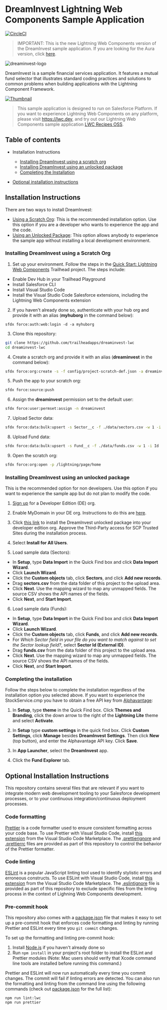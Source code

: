 # DreamInvest Lightning Web Components Sample Application

[![CircleCI](https://circleci.com/gh/trailheadapps/dreaminvest-lwc.svg?style=svg)](https://circleci.com/gh/trailheadapps/dreaminvest-lwc)

> IMPORTANT: This is the new Lightning Web Components version of the DreamInvest sample application. If you are looking for the Aura version, click [here](https://github.com/trailheadapps/dreaminvest).

![dreaminvest-logo](dreaminvest-logo.png)

DreamInvest is a sample financial services application. It features a mutual fund selector that illustrates standard coding practices and solutions to common problems when building applications with the Lightning Component Framework.

[![Thumbnail](http://img.youtube.com/vi/0gIT8la-GRM/0.jpg)](https://www.youtube.com/watch?v=0gIT8la-GRM)

> This sample application is designed to run on Salesforce Platform. If you want to experience Lightning Web Components on any platform, please visit https://lwc.dev, and try out our Lightning Web Components sample application [LWC Recipes OSS](https://github.com/trailheadapps/lwc-recipes-oss).

## Table of contents

-   Installation Instructions

    -   [Installing DreamInvest using a scratch org](#installing-dreaminvest-using-a-scratch-org)
    -   [Installing DreamInvest using an unlocked package](#installing-dreaminvest-using-an-unlocked-package)
    -   [Completing the Installation](#completing-the-installation)

-   [Optional installation instructions](#optional-installation-instructions)

## Installation Instructions

There are two ways to install DreamInvest:

-   [Using a Scratch Org](#installing-dreaminvest-using-a-scratch-org): This is the recommended installation option. Use this option if you are a developer who wants to experience the app and the code.
-   [Using an Unlocked Package](#installing-dreaminvest-using-an-unlocked-package): This option allows anybody to experience the sample app without installing a local development environment.

### Installing DreamInvest using a Scratch Org

1. Set up your environment. Follow the steps in the [Quick Start: Lightning Web Components](https://trailhead.salesforce.com/content/learn/projects/quick-start-lightning-web-components/) Trailhead project. The steps include:

-   Enable Dev Hub in your Trailhead Playground
-   Install Salesforce CLI
-   Install Visual Studio Code
-   Install the Visual Studio Code Salesforce extensions, including the Lightning Web Components extension

2. If you haven't already done so, authenticate with your hub org and provide it with an alias (**myhuborg** in the command below):

```
sfdx force:auth:web:login -d -a myhuborg
```

3. Clone this repository:

```zsh
git clone https://github.com/trailheadapps/dreaminvest-lwc
cd dreaminvest-lwc
```

4. Create a scratch org and provide it with an alias (**dreaminvest** in the command below):

```zsh
sfdx force:org:create -s -f config/project-scratch-def.json -a dreaminvest
```

5. Push the app to your scratch org:

```zsh
sfdx force:source:push
```

6. Assign the **dreaminvest** permission set to the default user:

```zsh
sfdx force:user:permset:assign -n dreaminvest
```

7. Upload Sector data:

```zsh
sfdx force:data:bulk:upsert -s Sector__c -f ./data/sectors.csv -w 1 -i Sector_Id__c
```

8. Upload Fund data:

```zsh
sfdx force:data:bulk:upsert -s Fund__c -f ./data/funds.csv -w 1 -i Id
```

9. Open the scratch org:

```zsh
sfdx force:org:open -p /lightning/page/home
```

### Installing DreamInvest using an unlocked package

This is the recommended option for non developers. Use this option if you want to experience the sample app but do not plan to modify the code.

1. [Sign up](https://developer.salesforce.com/signup) for a Developer Edition (DE) org.

2. Enable MyDomain in your DE org. Instructions to do this are [here](https://trailhead.salesforce.com/modules/identity_login/units/identity_login_my_domain).

3. Click [this link](https://login.salesforce.com/packaging/installPackage.apexp?p0=04tB0000000AjVVIA0) to install the DreamInvest unlocked package into your developer edition org. Approve the Third-Party access for SCP Trusted Sites during the installation process.

4. Select **Install for All Users**.

5. Load sample data (Sectors):

-   In **Setup**, type **Data Import** in the Quick Find box and click **Data Import Wizard**.
-   Click **Launch Wizard**.
-   Click the **Custom objects** tab, click **Sectors**, and click **Add new records**.
-   Drag **sectors.csv** from the data folder of this project to the upload area.
-   Click **Next**. Use the mapping wizard to map any unmapped fields. The source CSV shows the API names of the fields.
-   Click **Next**, and **Start Import**.

6. Load sample data (Funds):

-   In **Setup**, type **Data Import** in the Quick Find box and click **Data Import Wizard**.
-   Click **Launch Wizard**.
-   Click the **Custom objects** tab, click **Funds**, and click **Add new records**.
-   For _Which Sector field in your file do you want to match against to set the Sector lookup field?_, select **Sector Id (External ID)**.
-   Drag **funds.csv** from the data folder of this project to the upload area.
-   Click **Next**. Use the mapping wizard to map any unmapped fields. The source CSV shows the API names of the fields.
-   Click **Next**, and **Start Import**.

### Completing the installation

Follow the steps below to complete the installation regardless of the installation option you selected above. If you want to experience the StockService.cmp you have to obtain a free API key from [Alphavantage](https://www.alphavantage.co/support/#api-key):

1. In **Setup**, type **theme** in the Quick Find box. Click **Themes and Branding**, click the down arrow to the right of the **Lightning Lite** theme and select **Activate**.

2. In **Setup** type **custom settings** in the quick find box. Click **Custom Settings**, click **Manage** besides **DreamInvest Settings**. Then click **New** (top button), and enter the Alphavantage API key. Click **Save**.

3. In **App Launcher**, select the **DreamInvest** app.

4. Click the **Fund Explorer** tab.

## Optional Installation Instructions

This repository contains several files that are relevant if you want to integrate modern web development tooling to your Salesforce development processes, or to your continuous integration/continuous deployment processes.

### Code formatting

[Prettier](https://prettier.io/) is a code formatter used to ensure consistent formatting across your code base. To use Prettier with Visual Studio Code, install [this extension](https://marketplace.visualstudio.com/items?itemName=esbenp.prettier-vscode) from the Visual Studio Code Marketplace. The [.prettierignore](/.prettierignore) and [.prettierrc](/.prettierrc) files are provided as part of this repository to control the behavior of the Prettier formatter.

### Code linting

[ESLint](https://eslint.org/) is a popular JavaScript linting tool used to identify stylistic errors and erroneous constructs. To use ESLint with Visual Studio Code, install [this extension](https://marketplace.visualstudio.com/items?itemName=salesforce.salesforcedx-vscode-lwc) from the Visual Studio Code Marketplace. The [.eslintignore](/.eslintignore) file is provided as part of this repository to exclude specific files from the linting process in the context of Lighning Web Components development.

### Pre-commit hook

This repository also comes with a [package.json](/package.json) file that makes it easy to set up a pre-commit hook that enforces code formatting and linting by running Prettier and ESLint every time you `git commit` changes.

To set up the formatting and linting pre-commit hook:

1. Install [Node.js](https://nodejs.org) if you haven't already done so
2. Run `npm install` in your project's root folder to install the ESLint and Prettier modules (Note: Mac users should verify that Xcode command line tools are installed before running this command.)

Prettier and ESLint will now run automatically every time you commit changes. The commit will fail if linting errors are detected. You can also run the formatting and linting from the command line using the following commands (check out [package.json](/package.json) for the full list):

```
npm run lint:lwc
npm run prettier
```
